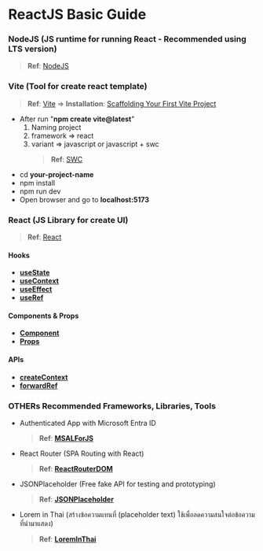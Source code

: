 # ReactJS Basic Guide

### NodeJS (JS runtime for running React - Recommended using LTS version)

> **Ref**: [NodeJS](https://nodejs.org/en)

### Vite (Tool for create react template)

> **Ref**: [Vite](https://vitejs.dev/) => **Installation**: [Scaffolding Your First Vite Project](https://vitejs.dev/guide/#scaffolding-your-first-vite-project)

- After run "**npm create vite@latest**"
  1.  Naming project
  2.  framework => react
  3.  variant => javascript or javascript + swc
      > **Ref**: [SWC](https://swc.rs/)
- cd **your-project-name**
- npm install
- npm run dev
- Open browser and go to **localhost:5173**

### React (JS Library for create UI)

> **Ref**: [React](https://react.dev/)

#### Hooks

- [**useState**](https://react.dev/reference/react/useState)
- [**useContext**](https://react.dev/reference/react/useContext)
- [**useEffect**](https://react.dev/reference/react/useEffect)
- [**useRef**](https://react.dev/reference/react/useRef)

#### Components & Props

- [**Component**](https://react.dev/learn/your-first-component)
- [**Props**](https://react.dev/learn/passing-props-to-a-component)

#### APIs

- [**createContext**](https://react.dev/reference/react/createContext)
- [**forwardRef**](https://react.dev/reference/react/forwardRef)

### OTHERs Recommended  Frameworks, Libraries, Tools

- Authenticated App with Microsoft Entra ID

  > **Ref**: [**MSALForJS**](https://github.com/SiamKubota/react-guide/blob/master/MSAL-LIB-WEB.md)

- React Router (SPA Routing with React)

  > **Ref**: [**ReactRouterDOM**](https://reactrouter.com/en/main)

- JSONPlaceholder (Free fake API for testing and prototyping)

  > **Ref**: [**JSONPlaceholder**](https://jsonplaceholder.typicode.com/)

- Lorem in Thai (สร้างข้อความแทนที่ (placeholder text) ใช้เพื่อลดความสนใจต่อข้อความที่นำมาแสดง)
  
  > **Ref**: [**LoremInThai**](https://lorem.in.th/)
